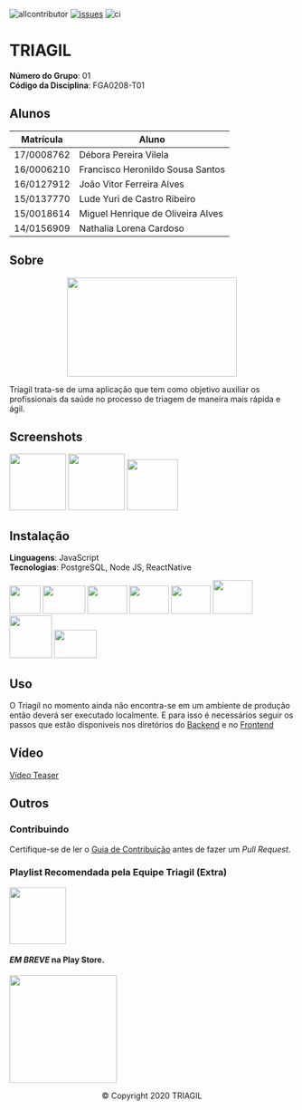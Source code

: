 ![allcontributor](https://img.shields.io/badge/all%20contributors-6-brightgreen) [![issues](https://img.shields.io/github/issues/UnBArqDsw/2020.1_G1_Triagil)](https://github.com/UnBArqDsw/2020.1_G1_Triagil/issues) ![ci](https://badgen.net/github/status/zeit/hyper/master/ci)

# TRIAGIL

**Número do Grupo**: 01<br>
**Código da Disciplina**: FGA0208-T01<br>

## Alunos

|Matrícula | Aluno |
| -- | -- |
| 17/0008762 | Débora Pereira Vilela |
| 16/0006210 | Francisco Heronildo Sousa Santos |
| 16/0127912 | João Vitor Ferreira Alves |
| 15/0137770 | Lude Yuri de Castro Ribeiro |
| 15/0018614 | Miguel Henrique de Oliveira Alves |
| 14/0156909 | Nathalia Lorena Cardoso |

## Sobre

<div align="center"><img width="300px" height="175px" src="https://imgur.com/yBMVGy9.png"/></div>

Triagil trata-se de uma aplicação que tem como objetivo auxiliar os profissionais da saúde no processo de triagem de maneira mais rápida e ágil.

## Screenshots

<img width="100px" height="auto" src="https://i.imgur.com/puodTSn.jpg"/> <img width="100px" height="auto" src="https://i.imgur.com/M9miXNy.jpg"/> <img width="90px" height="auto" src="https://i.imgur.com/XLyGDn4.png"/>

## Instalação

**Linguagens**: JavaScript<br>
**Tecnologias**: PostgreSQL, Node JS, ReactNative<br>

<img width="55px" height="50px" src="https://imgur.com/wVQA02I.png"/> <img width="75px" height="50px" src="https://imgur.com/g75zlLp.gif"/> <img width="70px" height="50px" src="https://i.imgur.com/6wEVcni.png"/> <img width="70px" height="50px" src="https://external-content.duckduckgo.com/iu/?u=https%3A%2F%2Fcdn.freebiesupply.com%2Flogos%2Fthumbs%2F1x%2Fsequelize-logo.png&f=1&nofb=1"/> <img width="70px" height="50px" src="https://imgur.com/UWlGuMy.gif"/> <img width="70px" height="60px" src="https://brunocapuano.files.wordpress.com/2016/06/swarmnado.gif"/> <img width="75px" height="auto" src="https://external-content.duckduckgo.com/iu/?u=https%3A%2F%2Fs3.amazonaws.com%2Fmedia-p.slid.es%2Fuploads%2F638176%2Fimages%2F4615241%2Fexpo_logo.png&f=1&nofb=1"/> <img width="75px" height="50px" src="https://imgur.com/vDctx6l.gif"/>

## Uso

O Triagil no momento ainda não encontra-se em um ambiente de produção então deverá ser executado localmente. E para isso é necessários seguir os passos que estão disponiveis nos diretórios do [Backend]() e no [Frontend]()

## Vídeo

[Vídeo Teaser](https://youtu.be/uRaPOMfWdRk)

## Outros

### Contribuindo

Certifique-se de ler o [Guia de Contribuição](https://github.com/UnBArqDsw/2020.1_G1_Triagil/blob/master/CONTRIBUTING.md) antes de fazer um _Pull Request_.

### Playlist Recomendada pela Equipe Triagil (Extra)

[<img width="100px" height="auto" src="https://i.imgur.com/r2CyliD.jpg"/>](https://open.spotify.com/embed/playlist/3UofgfCHHvuv6PTXDOlxNj)

#### _EM BREVE_ na Play Store.

[<img width="190px" height="auto" src="https://external-content.duckduckgo.com/iu/?u=https%3A%2F%2Fcdn.freebiesupply.com%2Flogos%2Fthumbs%2F2x%2Fgoogle-play-badge-logo.png&f=1&nofb=1"/>](https://youtu.be/uRaPOMfWdRk)

<div align="center"><footer>&copy; Copyright 2020 TRIAGIL</footer></div>
